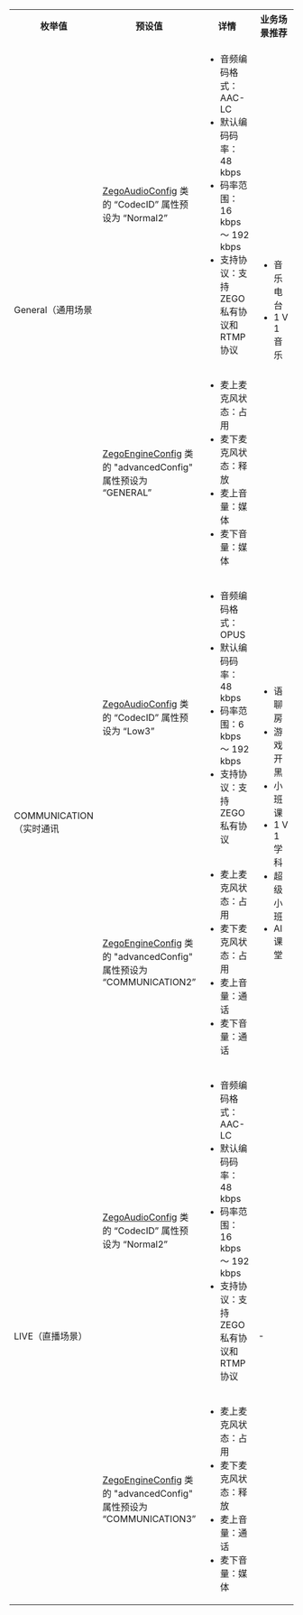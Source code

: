 

<table>
  <colgroup>
    <col width="15%">
    <col width="25%">
    <col width="25%">
    <col width="25%">
  </colgroup>
  <tbody><tr>
    <th>枚举值</th>
    <th>预设值</th>
    <th>详情</th>
    <th>业务场景推荐</th>
  </tr>
  <tr>
    <td rowspan="2">General（通用场景</td>
    <td><a target="_blank" href="https://doc-zh.zego.im/article/api?doc=Express_Video_SDK_API~Java~class~im-zego-zegoexpress-entity-zego-audio-config">ZegoAudioConfig</a> 类的 “CodecID” 属性预设为 “Normal2”</td>
    <td><ul><li>音频编码格式：AAC-LC</li><li>默认编码码率：48 kbps</li><li>码率范围：16 kbps ～ 192 kbps</li><li>支持协议：支持 ZEGO 私有协议和 RTMP 协议</li></ul></td>
    <td rowspan="2"><ul><li>音乐电台</li><li>1 V 1 音乐</li></ul></td>
  </tr>
  <tr>
    <td><a target="_blank" href="https://doc-zh.zego.im/article/api?doc=Express_Video_SDK_API~Java~class~im-zego-zegoexpress-entity-zego-engine-config">ZegoEngineConfig</a> 类的 "advancedConfig" 属性预设为 “GENERAL”</td>
    <td><ul><li>麦上麦克风状态：占用</li><li>麦下麦克风状态：释放</li><li>麦上音量：媒体</li><li>麦下音量：媒体</li></ul></td>
  </tr>
  <tr>
    <td rowspan="2">COMMUNICATION（实时通讯</td>
    <td><a target="_blank" href="https://doc-zh.zego.im/article/api?doc=Express_Video_SDK_API~Java~class~im-zego-zegoexpress-entity-zego-audio-config">ZegoAudioConfig</a> 类的 “CodecID” 属性预设为 “Low3”</td>
    <td><ul><li>音频编码格式：OPUS</li><li>默认编码码率：48 kbps</li><li>码率范围：6 kbps ～ 192 kbps</li><li>支持协议：支持 ZEGO 私有协议</li></ul></td>
    <td rowspan="2"><ul><li>语聊房</li><li>游戏开黑</li><li>小班课</li><li>1 V 1 学科</li><li>超级小班</li><li>AI 课堂</li></ul></td>
  </tr>
  <tr>
    <td><a target="_blank" href="https://doc-zh.zego.im/article/api?doc=Express_Video_SDK_API~Java~class~im-zego-zegoexpress-entity-zego-engine-config">ZegoEngineConfig</a> 类的 "advancedConfig" 属性预设为 “COMMUNICATION2”</td>
    <td><ul><li>麦上麦克风状态：占用</li><li>麦下麦克风状态：占用</li><li>麦上音量：通话</li><li>麦下音量：通话</li></ul></td>
  </tr>
  <tr>
    <td rowspan="2">LIVE（直播场景）</td>
    <td><a target="_blank" href="https://doc-zh.zego.im/article/api?doc=Express_Video_SDK_API~Java~class~im-zego-zegoexpress-entity-zego-audio-config">ZegoAudioConfig</a> 类的 “CodecID” 属性预设为 “Normal2”</td>
    <td><ul><li>音频编码格式：AAC-LC</li><li>默认编码码率：48 kbps</li><li>码率范围：16 kbps ～ 192 kbps</li><li>支持协议：支持 ZEGO 私有协议和 RTMP 协议</li></ul></td>
    <td rowspan="2">-</td>
  </tr>
  <tr>
    <td><a target="_blank" href="https://doc-zh.zego.im/article/api?doc=Express_Video_SDK_API~Java~class~im-zego-zegoexpress-entity-zego-engine-config">ZegoEngineConfig</a> 类的 "advancedConfig" 属性预设为 “COMMUNICATION3”</td>
    <td><ul><li>麦上麦克风状态：占用</li><li>麦下麦克风状态：释放</li><li>麦上音量：通话</li><li>麦下音量：媒体</li></ul></td>
  </tr>
</tbody></table>





